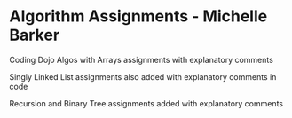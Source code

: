 # Algorithm Assignments - Michelle Barker

Coding Dojo Algos with Arrays assignments with explanatory comments

Singly Linked List assignments also added with explanatory comments in code

Recursion and Binary Tree assignments added with explanatory comments
